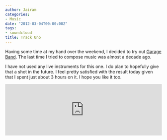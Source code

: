 ```yaml
---
author: Jairam
categories:
- Music
date: "2012-03-04T00:00:00Z"
tags:
- soundcloud
title: Track Uno
---
```

Having some time at my hand over the weekend, I decided to try out [Garage Band](http://www.apple.com/ilife/garageband/). The last time I tried to compose music was almost a decade ago.

I have not used any live instruments for this one. I do plan to hopefully give that a shot in the future. I feel pretty satisfied with the result today given that I spent just about 3 hours on it. I hope you like it too.

<iframe width="100%" height="166" scrolling="no" frameborder="no" src="https://w.soundcloud.com/player/?url=https%3A//api.soundcloud.com/tracks/38676894&amp;color=ff5500&amp;auto_play=false&amp;hide_related=false&amp;show_comments=true&amp;show_user=true&amp;show_reposts=false"></iframe>
